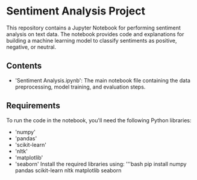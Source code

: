 # Sentiment Analysis Project
This repository contains a Jupyter Notebook for performing sentiment analysis on text data. The notebook provides code and explanations for building a machine learning model to classify sentiments as positive, negative, or neutral.
## Contents
- 'Sentiment Analysis.ipynb': The main notebook file containing the data preprocessing, model training, and evaluation steps.
## Requirements
To run the code in the notebook, you'll need the following Python libraries:
- 'numpy'
- 'pandas'
- 'scikit-learn'
- 'nltk'
- 'matplotlib'
- 'seaborn'
Install the required libraries using:
  '''bash
pip install numpy pandas scikit-learn nltk matplotlib seaborn
